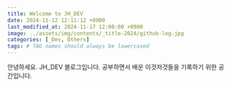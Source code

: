 ```yaml
---
title: Welcome to JH_DEV
date: 2024-11-12 12:11:12 +0900
last_modified_at: 2024-11-17 12:00:00 +0900
image: ../assets/img/contents/_title-2024/github-log.jpg
categories: [_Dev, Others]
tags: # TAG names should always be lowercased
---
```






안녕하세요. JH_DEV 블로그입니다. 공부하면서 배운 이것저것들을 기록하기 위한 공간입니다.



